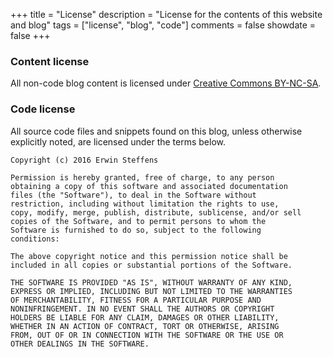 +++
title = "License"
description = "License for the contents of this website and blog"
tags = ["license", "blog", "code"]
comments = false
showdate = false
+++
### Content license

All non-code blog content is licensed under [Creative Commons BY-NC-SA](http://creativecommons.org/licenses/by-nc-sa/4.0/).

### Code license

All source code files and snippets found on this blog, unless otherwise explicitly noted, are licensed under the terms below.

```
Copyright (c) 2016 Erwin Steffens

Permission is hereby granted, free of charge, to any person
obtaining a copy of this software and associated documentation
files (the "Software"), to deal in the Software without
restriction, including without limitation the rights to use,
copy, modify, merge, publish, distribute, sublicense, and/or sell
copies of the Software, and to permit persons to whom the
Software is furnished to do so, subject to the following
conditions:

The above copyright notice and this permission notice shall be
included in all copies or substantial portions of the Software.

THE SOFTWARE IS PROVIDED "AS IS", WITHOUT WARRANTY OF ANY KIND,
EXPRESS OR IMPLIED, INCLUDING BUT NOT LIMITED TO THE WARRANTIES
OF MERCHANTABILITY, FITNESS FOR A PARTICULAR PURPOSE AND
NONINFRINGEMENT. IN NO EVENT SHALL THE AUTHORS OR COPYRIGHT
HOLDERS BE LIABLE FOR ANY CLAIM, DAMAGES OR OTHER LIABILITY,
WHETHER IN AN ACTION OF CONTRACT, TORT OR OTHERWISE, ARISING
FROM, OUT OF OR IN CONNECTION WITH THE SOFTWARE OR THE USE OR
OTHER DEALINGS IN THE SOFTWARE.
```